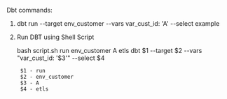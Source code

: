 Dbt commands:

1. dbt run --target env_customer --vars var_cust_id: 'A' --select example


2. Run DBT using Shell Script

    bash script.sh run env_customer A etls 
        dbt $1 --target $2 --vars "var_cust_id: '$3'" --select $4

        $1 - run 
        $2 - env_customer
        $3 - A
        $4 - etls

